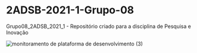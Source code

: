 # 2ADSB-2021-1-Grupo-08
Grupo08_2ADSB_2021_1 - Repositório criado para a disciplina de Pesquisa e Inovação

![monitoramento de plataforma de desenvolvimento (3)](https://user-images.githubusercontent.com/70453945/109570495-dde8c700-7ac8-11eb-8d78-9a2e0ea66907.gif)
